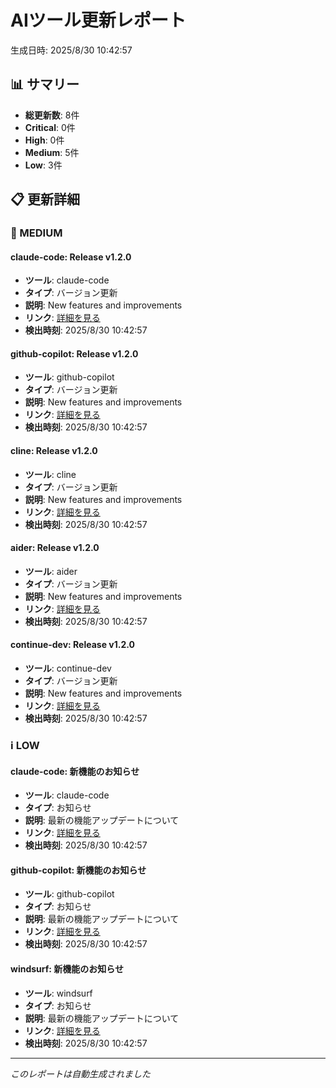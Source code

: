 # AIツール更新レポート

生成日時: 2025/8/30 10:42:57

## 📊 サマリー

- **総更新数**: 8件
- **Critical**: 0件
- **High**: 0件
- **Medium**: 5件
- **Low**: 3件

## 📋 更新詳細

### 📌 MEDIUM

#### claude-code: Release v1.2.0
- **ツール**: claude-code
- **タイプ**: バージョン更新
- **説明**: New features and improvements
- **リンク**: [詳細を見る](https://github.com/anthropics/claude-code/releases/latest)
- **検出時刻**: 2025/8/30 10:42:57

#### github-copilot: Release v1.2.0
- **ツール**: github-copilot
- **タイプ**: バージョン更新
- **説明**: New features and improvements
- **リンク**: [詳細を見る](https://github.com/github/copilot/releases/latest)
- **検出時刻**: 2025/8/30 10:42:57

#### cline: Release v1.2.0
- **ツール**: cline
- **タイプ**: バージョン更新
- **説明**: New features and improvements
- **リンク**: [詳細を見る](https://github.com/cline/cline/releases/latest)
- **検出時刻**: 2025/8/30 10:42:57

#### aider: Release v1.2.0
- **ツール**: aider
- **タイプ**: バージョン更新
- **説明**: New features and improvements
- **リンク**: [詳細を見る](https://github.com/paul-gauthier/aider/releases/latest)
- **検出時刻**: 2025/8/30 10:42:57

#### continue-dev: Release v1.2.0
- **ツール**: continue-dev
- **タイプ**: バージョン更新
- **説明**: New features and improvements
- **リンク**: [詳細を見る](https://github.com/continuedev/continue/releases/latest)
- **検出時刻**: 2025/8/30 10:42:57

### ℹ️ LOW

#### claude-code: 新機能のお知らせ
- **ツール**: claude-code
- **タイプ**: お知らせ
- **説明**: 最新の機能アップデートについて
- **リンク**: [詳細を見る](https://www.anthropic.com/blog/rss)
- **検出時刻**: 2025/8/30 10:42:57

#### github-copilot: 新機能のお知らせ
- **ツール**: github-copilot
- **タイプ**: お知らせ
- **説明**: 最新の機能アップデートについて
- **リンク**: [詳細を見る](https://github.blog/tag/github-copilot/feed/)
- **検出時刻**: 2025/8/30 10:42:57

#### windsurf: 新機能のお知らせ
- **ツール**: windsurf
- **タイプ**: お知らせ
- **説明**: 最新の機能アップデートについて
- **リンク**: [詳細を見る](https://windsurf.com/blog/feed)
- **検出時刻**: 2025/8/30 10:42:57


---
*このレポートは自動生成されました*
